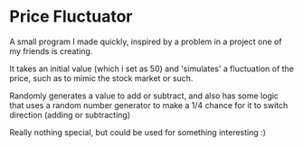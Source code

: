 # Price Fluctuator

A small program I made quickly, inspired by a problem in a project one of my friends is creating. 

It takes an initial value (which i set as 50) and 'simulates' a fluctuation of the price, such as to mimic the stock market or such.

Randomly generates a value to add or subtract, and also has some logic that uses a random number generator to make a 1/4 chance for it to switch direction (adding or subtracting)

Really nothing special, but could be used for something interesting :)
